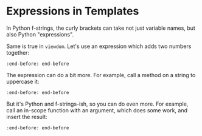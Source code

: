 # Expressions in Templates

In Python f-strings, the curly brackets can take not just variable names, but also Python "expressions".

Same is true in `viewdom`.
Let's use an expression which adds two numbers together:

```{literalinclude} ../../examples/usage/expressions.py
:end-before: end-before
```

The expression can do a bit more. For example, call a method on a string to uppercase it:

```{literalinclude} ../../examples/usage/expressionsA.py
:end-before: end-before
```

But it's Python and f-strings-ish, so you can do even more.
For example, call an in-scope function with an argument, which does some work, and insert the result:

```{literalinclude} ../../examples/usage/expressionsB.py
:end-before: end-before
```
